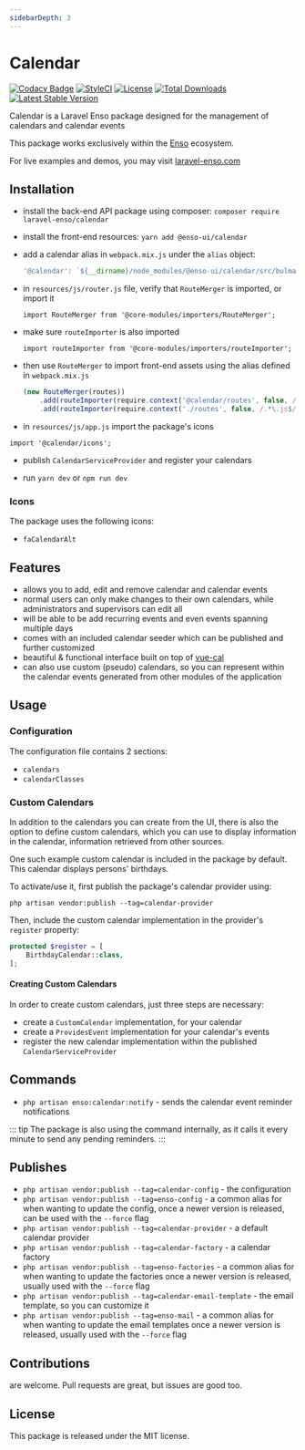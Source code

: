 ```yaml
---
sidebarDepth: 3
---
```


# Calendar

[![Codacy Badge](https://api.codacy.com/project/badge/Grade/7c8421322ab94fc2a612bcf56bc0f294)](https://www.codacy.com/app/laravel-enso/calendar?utm_source=github.com&amp;utm_medium=referral&amp;utm_content=laravel-enso/calendar&amp;utm_campaign=Badge_Grade)
[![StyleCI](https://github.styleci.io/repos/194647672/shield?branch=master)](https://github.styleci.io/repos/194647672)
[![License](https://poser.pugx.org/laravel-enso/calendar/license)](https://packagist.org/packages/laravel-enso/calendar)
[![Total Downloads](https://poser.pugx.org/laravel-enso/calendar/downloads)](https://packagist.org/packages/laravel-enso/calendar)
[![Latest Stable Version](https://poser.pugx.org/laravel-enso/calendar/version)](https://packagist.org/packages/laravel-enso/calendar)

Calendar is a Laravel Enso package designed for the management of 
calendars and calendar events

This package works exclusively within the [Enso](https://github.com/laravel-enso/Enso) ecosystem.

For live examples and demos, you may visit [laravel-enso.com](https://www.laravel-enso.com)

## Installation

- install the back-end API package using composer: `composer require laravel-enso/calendar`
- install the front-end resources: `yarn add @enso-ui/calendar`
- add a calendar alias in `webpack.mix.js` under the `alias` object:
    ```js
    '@calendar': `${__dirname}/node_modules/@enso-ui/calendar/src/bulma`,
    ``` 
- in `resources/js/router.js` file, verify that `RouteMerger` is imported, or import it

    `import RouteMerger from '@core-modules/importers/RouteMerger';`

- make sure `routeImporter` is also imported

    `import routeImporter from '@core-modules/importers/routeImporter';`

- then use `RouteMerger` to import front-end assets 
using the alias defined in `webpack.mix.js`

    ```js
    (new RouteMerger(routes))
        .add(routeImporter(require.context('@calendar/routes', false, /.*\.js$/)))
        .add(routeImporter(require.context('./routes', false, /.*\.js$/)));
    ```

- in `resources/js/app.js` import the package's icons

`import '@calendar/icons';`

- publish `CalendarServiceProvider` and register your calendars

- run `yarn dev` or `npm run dev`

### Icons
The package uses the following icons:
* `faCalendarAlt`

## Features
- allows you to add, edit and remove calendar and calendar events
- normal users can only make changes to their own calendars,
while administrators and supervisors can edit all
- will be able to be add recurring events and even events spanning multiple days 
- comes with an included calendar seeder which can be published and further customized
- beautiful & functional interface built on top of [vue-cal](https://antoniandre.github.io/vue-cal/)
- can also use custom (pseudo) calendars, so you can represent within the calendar
events generated from other modules of the application 

## Usage

### Configuration
The configuration file contains 2 sections:
- `calendars`
- `calendarClasses`

### Custom Calendars
In addition to the calendars you can create from the UI, there is also the option to define 
custom calendars, which you can use to display information in the calendar, information
retrieved from other sources.

One such example custom calendar is included in the package by default. 
This calendar displays persons' birthdays.

To activate/use it, first publish the package's calendar provider using:
```
php artisan vendor:publish --tag=calendar-provider
```

Then, include the custom calendar implementation in the provider's `register` property:
```php
protected $register = [
    BirthdayCalendar::class,
];
```

#### Creating Custom Calendars
In order to create custom calendars, just three steps are necessary:
- create a `CustomCalendar` implementation, for your calendar
- create a `ProvidesEvent` implementation for your calendar's events
- register the new calendar implementation within the published `CalendarServiceProvider`

## Commands

- `php artisan enso:calendar:notify` - sends the calendar event reminder notifications

::: tip
The package is also using the command internally, as it calls it every minute to send any 
pending reminders. 
:::


## Publishes

- `php artisan vendor:publish --tag=calendar-config` - the configuration
- `php artisan vendor:publish --tag=enso-config` - a common alias for when wanting to update the config,
once a newer version is released, can be used with the `--force` flag
- `php artisan vendor:publish --tag=calendar-provider` - a default calendar provider
- `php artisan vendor:publish --tag=calendar-factory` - a calendar factory
- `php artisan vendor:publish --tag=enso-factories` - a common alias for when wanting to update the factories 
once a newer version is released, usually used with the `--force` flag
- `php artisan vendor:publish --tag=calendar-email-template` - the email template,
 so you can customize it
- `php artisan vendor:publish --tag=enso-mail` - a common alias for when wanting to update the email 
templates once a newer version is released, usually used with the `--force` flag

## Contributions

are welcome. Pull requests are great, but issues are good too.

## License

This package is released under the MIT license.
